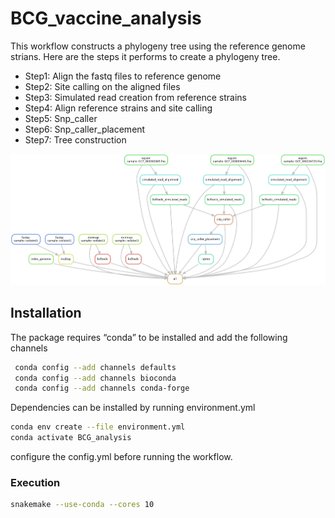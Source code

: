 # BCG_vaccine_analysis
This workflow constructs a phylogeny tree using the reference genome strians. Here are the steps it performs to create a phylogeny tree.
  - Step1: Align the fastq files to reference genome
  - Step2: Site calling on the aligned files
  - Step3: Simulated read creation from reference strains
  - Step4: Align reference strains and site calling
  - Step5: Snp_caller
  - Step6: Snp_caller_placement
  - Step7: Tree construction

<p align="center">
<img src="workflow.png" width="800px" height="auto">
</p>

## Installation
The package requires “conda” to be installed and add the following channels 
```bash
 conda config --add channels defaults
 conda config --add channels bioconda
 conda config --add channels conda-forge
```

Dependencies can be installed by running environment.yml
```bash
conda env create --file environment.yml
conda activate BCG_analysis
```
configure the config.yml before running the workflow. 
### Execution
```bash
snakemake --use-conda --cores 10
```
